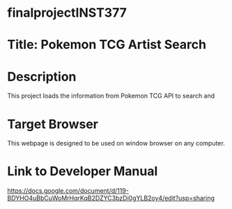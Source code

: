 # finalprojectINST377

# Title: Pokemon TCG Artist Search

# Description
This project loads the information from Pokemon TCG API to search and 

# Target Browser
This webpage is designed to be used on window browser on any computer.

# Link to Developer Manual
https://docs.google.com/document/d/119-BDYHO4uBbCuWoMrHqrKqB2DZYC3bzDi0gYLB2oy4/edit?usp=sharing